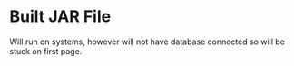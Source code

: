 # Built JAR File
Will run on systems, however will not have database connected so will be stuck on first page.
